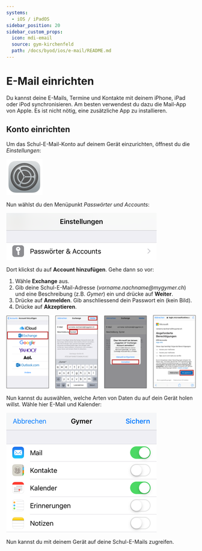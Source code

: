 ```yaml
---
systems:
  - iOS / iPadOS
sidebar_position: 20
sidebar_custom_props:
  icon: mdi-email
  source: gym-kirchenfeld
  path: /docs/byod/ios/e-mail/README.md
---
```


# E-Mail einrichten




Du kannst deine E-Mails, Termine und Kontakte mit deinem iPhone, iPad oder iPod synchronisieren. Am besten verwendest du dazu die Mail-App von Apple. Es ist nicht nötig, eine zusätzliche App zu installieren.

## Konto einrichten

Um das Schul-E-Mail-Konto auf deinem Gerät einzurichten, öffnest du die _Einstellungen_:

![Einstellungen](./icon-settings.png)

Nun wählst du den Menüpunkt _Passwörter und Accounts_:

![](./email-setup-1.png)

Dort klickst du auf __Account hinzufügen__. Gehe dann so vor:

1. Wähle __Exchange__ aus.
2. Gib deine Schul-E-Mail-Adresse (_vorname.nachname@mygymer.ch_) und eine Beschreibung (z.B. _Gymer_) ein und drücke auf __Weiter__.
3. Drücke auf __Anmelden__. Gib anschliessend dein Passwort ein (kein Bild).
4. Drücke auf __Akzeptieren__.

![](./email-setup.svg)

Nun kannst du auswählen, welche Arten von Daten du auf dein Gerät holen willst. Wähle hier E-Mail und Kalender:

![](./email-setup-6.png)

Nun kannst du mit deinem Gerät auf deine Schul-E-Mails zugreifen.
